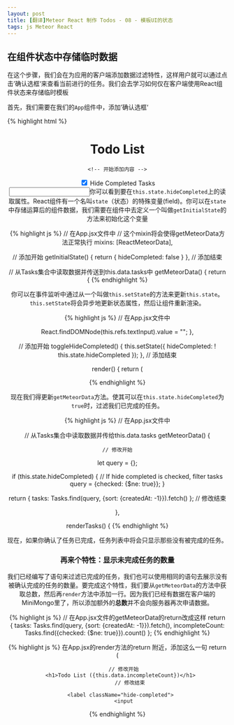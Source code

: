 ```yaml
---
layout: post
title: [翻译]Meteor React 制作 Todos - 08 - 模板UI的状态
tags: js Meteor React
---
```


## 在组件状态中存储临时数据

在这个步骤，我们会在为应用的客户端添加数据过滤特性，这样用户就可以通过点击’确认选框‘来查看当前进行的任务。我们会去学习如何仅在客户端使用React组件状态来存储临时模板

首先，我们需要在我们的`App`组件中，添加’确认选框‘

{% highlight html %}
<!-- 在App.jsx 文件中 -->
<header>
  <h1>Todo List</h1>

	<!-- 开始添加内容 -->
  <label className="hide-completed">
    <input
      type="checkbox"
      readOnly={true}
      checked={this.state.hideCompleted}
      onClick={this.toggleHideCompleted} />
    Hide Completed Tasks
  </label>
	<!-- 结束添加内容 -->

  <form className="new-task" onSubmit={this.handleSubmit} >
    <input
      type="text"
{% endhighlight %}

你可以看到要在`this.state.hideCompleted`上的读取属性。React组件有一个名叫`state`（状态）的特殊变量(field)。你可以在`state`中存储运算后的组件数据，我们需要在组件中去定义一个叫做`getInitialState`的方法来初始化这个变量

{% highlight js %}
// 在App.jsx文件中
// 这个mixin将会使得getMeteorData方法正常执行
mixins: [ReactMeteorData],

// 添加开始
getInitialState() {
  return {
    hideCompleted: false
  }
},
// 添加结束

// 从Tasks集合中读取数据并传送到this.data.tasks中
getMeteorData() {
  return {
{% endhighlight %}

你可以在事件监听中通过从一个叫做`this.setState`的方法来更新`this.state`。`this.setState`将会异步地更新状态属性，然后让组件重新渲染。

{% highlight js %}
// 在App.jsx文件中

  React.findDOMNode(this.refs.textInput).value = "";
},

// 添加开始
toggleHideCompleted() {
  this.setState({
    hideCompleted: ! this.state.hideCompleted
  });
},
// 添加结束

render() {
  return (
    <div className="container">
{% endhighlight %}

现在我们得更新`getMeteorData`方法。使其可以在`this.state.hideCompleted`为`true`时，过滤我们已完成的任务。

{% highlight js %}
// 在App.jsx文件中 

// 从Tasks集合中读取数据并传给this.data.tasks
getMeteorData() {

	// 修改开始
  let query = {};

  if (this.state.hideCompleted) {
    // If hide completed is checked, filter tasks
    query = {checked: {$ne: true}};
  }

  return {
    tasks: Tasks.find(query, {sort: {createdAt: -1}}).fetch()
  };
	// 修改结束

},

renderTasks() {
{% endhighlight %}

现在，如果你确认了任务已完成，任务列表中将会只显示那些没有被完成的任务。

### 再来个特性：显示未完成任务的数量

我们已经编写了语句来过滤已完成的任务，我们也可以使用相同的语句去展示没有被确认完成的任务的数量。要完成这个特性，我们要从`getMeteorData`的方法中获取总数，然后再`render`方法中添加一行。因为我们已经有数据在客户端的MiniMongo里了，所以添加额外的**总数**并不会向服务器再次申请数据。

{% highlight js %}
// 在App.jsx文件的getMeteorData的return改成这样
return {
      tasks: Tasks.find(query, {sort: {createdAt: -1}}).fetch(),
      incompleteCount: Tasks.find({checked: {$ne: true}}).count()
    };
{% endhighlight %}

{% highlight js %}
在App.jsx的render方法的return 附近，添加这么一句
return (
  <div className="container">
    <header>

    	// 修改开始
      <h1>Todo List ({this.data.incompleteCount})</h1>
			// 修改结束

      <label className="hide-completed">
        <input
{% endhighlight %}